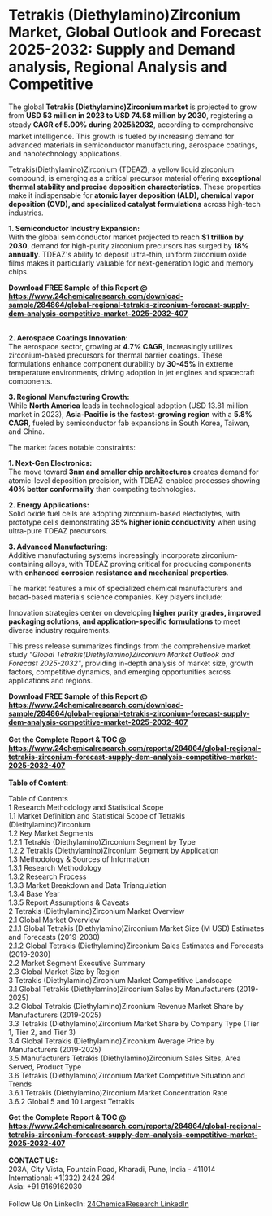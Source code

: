 <h1>Tetrakis (Diethylamino)Zirconium Market, Global Outlook and Forecast 2025-2032: Supply and Demand analysis, Regional Analysis and Competitive</h1><p>The global <strong>Tetrakis (Diethylamino)Zirconium market</strong> is projected to grow from <strong>USD 53 million in 2023 to USD 74.58 million by 2030</strong>, registering a steady <strong>CAGR of 5.00% during 2025â2032</strong>, according to comprehensive market intelligence. This growth is fueled by increasing demand for advanced materials in semiconductor manufacturing, aerospace coatings, and nanotechnology applications.</p><p>Tetrakis(Diethylamino)Zirconium (TDEAZ), a yellow liquid zirconium compound, is emerging as a critical precursor material offering <strong>exceptional thermal stability and precise deposition characteristics</strong>. These properties make it indispensable for <strong>atomic layer deposition (ALD), chemical vapor deposition (CVD), and specialized catalyst formulations</strong> across high-tech industries.</p><p><strong>1. Semiconductor Industry Expansion:</strong><br>
With the global semiconductor market projected to reach <strong>$1 trillion by 2030</strong>, demand for high-purity zirconium precursors has surged by <strong>18% annually</strong>. TDEAZ's ability to deposit ultra-thin, uniform zirconium oxide films makes it particularly valuable for next-generation logic and memory chips.</p><div><b>Download FREE Sample of this Report @ 
            <a href="https://www.24chemicalresearch.com/download-sample/284864/global-regional-tetrakis-zirconium-forecast-supply-dem-analysis-competitive-market-2025-2032-407">
            https://www.24chemicalresearch.com/download-sample/284864/global-regional-tetrakis-zirconium-forecast-supply-dem-analysis-competitive-market-2025-2032-407</a></b></div><br><p><strong>2. Aerospace Coatings Innovation:</strong><br>
The aerospace sector, growing at <strong>4.7% CAGR</strong>, increasingly utilizes zirconium-based precursors for thermal barrier coatings. These formulations enhance component durability by <strong>30-45%</strong> in extreme temperature environments, driving adoption in jet engines and spacecraft components.</p><p><strong>3. Regional Manufacturing Growth:</strong><br>
While <strong>North America</strong> leads in technological adoption (USD 13.81 million market in 2023), <strong>Asia-Pacific is the fastest-growing region</strong> with a <strong>5.8% CAGR</strong>, fueled by semiconductor fab expansions in South Korea, Taiwan, and China.</p><p>The market faces notable constraints:</p><p><strong>1. Next-Gen Electronics:</strong><br>
The move toward <strong>3nm and smaller chip architectures</strong> creates demand for atomic-level deposition precision, with TDEAZ-enabled processes showing <strong>40% better conformality</strong> than competing technologies.</p><p><strong>2. Energy Applications:</strong><br>
Solid oxide fuel cells are adopting zirconium-based electrolytes, with prototype cells demonstrating <strong>35% higher ionic conductivity</strong> when using ultra-pure TDEAZ precursors.</p><p><strong>3. Advanced Manufacturing:</strong><br>
Additive manufacturing systems increasingly incorporate zirconium-containing alloys, with TDEAZ proving critical for producing components with <strong>enhanced corrosion resistance and mechanical properties</strong>.</p><p>The market features a mix of specialized chemical manufacturers and broad-based materials science companies. Key players include:</p><p>Innovation strategies center on developing <strong>higher purity grades, improved packaging solutions, and application-specific formulations</strong> to meet diverse industry requirements.</p><p>This press release summarizes findings from the comprehensive market study <em>"Global Tetrakis(Diethylamino)Zirconium Market Outlook and Forecast 2025-2032"</em>, providing in-depth analysis of market size, growth factors, competitive dynamics, and emerging opportunities across applications and regions.</p><div><b>Download FREE Sample of this Report @ 
            <a href="https://www.24chemicalresearch.com/download-sample/284864/global-regional-tetrakis-zirconium-forecast-supply-dem-analysis-competitive-market-2025-2032-407">
            https://www.24chemicalresearch.com/download-sample/284864/global-regional-tetrakis-zirconium-forecast-supply-dem-analysis-competitive-market-2025-2032-407</a></b></div><br><div><b>Get the Complete Report & TOC @ 
            <a href="https://www.24chemicalresearch.com/reports/284864/global-regional-tetrakis-zirconium-forecast-supply-dem-analysis-competitive-market-2025-2032-407">
            https://www.24chemicalresearch.com/reports/284864/global-regional-tetrakis-zirconium-forecast-supply-dem-analysis-competitive-market-2025-2032-407</a></b></div><br>
            <b>Table of Content:</b><p>Table of Contents<br />
1 Research Methodology and Statistical Scope<br />
1.1 Market Definition and Statistical Scope of Tetrakis (Diethylamino)Zirconium<br />
1.2 Key Market Segments<br />
1.2.1 Tetrakis (Diethylamino)Zirconium Segment by Type<br />
1.2.2 Tetrakis (Diethylamino)Zirconium Segment by Application<br />
1.3 Methodology & Sources of Information<br />
1.3.1 Research Methodology<br />
1.3.2 Research Process<br />
1.3.3 Market Breakdown and Data Triangulation<br />
1.3.4 Base Year<br />
1.3.5 Report Assumptions & Caveats<br />
2 Tetrakis (Diethylamino)Zirconium Market Overview<br />
2.1 Global Market Overview<br />
2.1.1 Global Tetrakis (Diethylamino)Zirconium Market Size (M USD) Estimates and Forecasts (2019-2030)<br />
2.1.2 Global Tetrakis (Diethylamino)Zirconium Sales Estimates and Forecasts (2019-2030)<br />
2.2 Market Segment Executive Summary<br />
2.3 Global Market Size by Region<br />
3 Tetrakis (Diethylamino)Zirconium Market Competitive Landscape<br />
3.1 Global Tetrakis (Diethylamino)Zirconium Sales by Manufacturers (2019-2025)<br />
3.2 Global Tetrakis (Diethylamino)Zirconium Revenue Market Share by Manufacturers (2019-2025)<br />
3.3 Tetrakis (Diethylamino)Zirconium Market Share by Company Type (Tier 1, Tier 2, and Tier 3)<br />
3.4 Global Tetrakis (Diethylamino)Zirconium Average Price by Manufacturers (2019-2025)<br />
3.5 Manufacturers Tetrakis (Diethylamino)Zirconium Sales Sites, Area Served, Product Type<br />
3.6 Tetrakis (Diethylamino)Zirconium Market Competitive Situation and Trends<br />
3.6.1 Tetrakis (Diethylamino)Zirconium Market Concentration Rate<br />
3.6.2 Global 5 and 10 Largest Tetrakis </p><div><b>Get the Complete Report & TOC @ 
            <a href="https://www.24chemicalresearch.com/reports/284864/global-regional-tetrakis-zirconium-forecast-supply-dem-analysis-competitive-market-2025-2032-407">
            https://www.24chemicalresearch.com/reports/284864/global-regional-tetrakis-zirconium-forecast-supply-dem-analysis-competitive-market-2025-2032-407</a></b></div><br><b>CONTACT US:</b><br>
            203A, City Vista, Fountain Road, Kharadi, Pune, India - 411014<br>
            International: +1(332) 2424 294<br>
            Asia: +91 9169162030 <br><br>
            Follow Us On LinkedIn: <a href="https://www.linkedin.com/company/24chemicalresearch/">24ChemicalResearch LinkedIn</a>